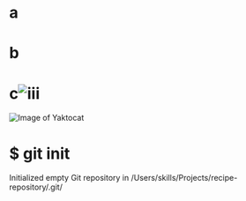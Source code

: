 # a
# b
# c![iii](https://github.com/samiawan96/skills-communicate-using-markdown/assets/141820287/99fd195d-3051-47a7-8344-10f3ccc48d46)


![Image of Yaktocat](https://octodex.github.com/images/yaktocat.png)
# $ git init
Initialized empty Git repository in /Users/skills/Projects/recipe-repository/.git/
